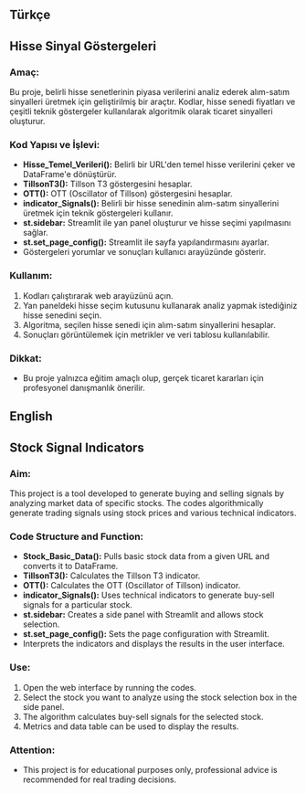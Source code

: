 ## Türkçe
## Hisse Sinyal Göstergeleri

### Amaç:
Bu proje, belirli hisse senetlerinin piyasa verilerini analiz ederek alım-satım sinyalleri üretmek için geliştirilmiş bir araçtır. Kodlar, hisse senedi fiyatları ve çeşitli teknik göstergeler kullanılarak algoritmik olarak ticaret sinyalleri oluşturur.

### Kod Yapısı ve İşlevi:

- **Hisse_Temel_Verileri():** Belirli bir URL'den temel hisse verilerini çeker ve DataFrame'e dönüştürür.
- **TillsonT3():** Tillson T3 göstergesini hesaplar.
- **OTT():** OTT (Oscillator of Tillson) göstergesini hesaplar.
- **indicator_Signals():** Belirli bir hisse senedinin alım-satım sinyallerini üretmek için teknik göstergeleri kullanır.
- **st.sidebar:** Streamlit ile yan panel oluşturur ve hisse seçimi yapılmasını sağlar.
- **st.set_page_config():** Streamlit ile sayfa yapılandırmasını ayarlar.
- Göstergeleri yorumlar ve sonuçları kullanıcı arayüzünde gösterir.

### Kullanım:

1. Kodları çalıştırarak web arayüzünü açın.
2. Yan paneldeki hisse seçim kutusunu kullanarak analiz yapmak istediğiniz hisse senedini seçin.
3. Algoritma, seçilen hisse senedi için alım-satım sinyallerini hesaplar.
4. Sonuçları görüntülemek için metrikler ve veri tablosu kullanılabilir.

### Dikkat:

- Bu proje yalnızca eğitim amaçlı olup, gerçek ticaret kararları için profesyonel danışmanlık önerilir.

## English
## Stock Signal Indicators

### Aim:
This project is a tool developed to generate buying and selling signals by analyzing market data of specific stocks. The codes algorithmically generate trading signals using stock prices and various technical indicators.

### Code Structure and Function:

- **Stock_Basic_Data():** Pulls basic stock data from a given URL and converts it to DataFrame.
- **TillsonT3():** Calculates the Tillson T3 indicator.
- **OTT():** Calculates the OTT (Oscillator of Tillson) indicator.
- **indicator_Signals():** Uses technical indicators to generate buy-sell signals for a particular stock.
- **st.sidebar:** Creates a side panel with Streamlit and allows stock selection.
- **st.set_page_config():** Sets the page configuration with Streamlit.
- Interprets the indicators and displays the results in the user interface.

### Use:

1. Open the web interface by running the codes.
2. Select the stock you want to analyze using the stock selection box in the side panel.
3. The algorithm calculates buy-sell signals for the selected stock.
4. Metrics and data table can be used to display the results.

### Attention:

- This project is for educational purposes only, professional advice is recommended for real trading decisions.